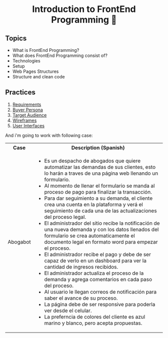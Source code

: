 <h1 align="center"> Introduction to FrontEnd Programming 📖 </h1>

## Topics

- What is FrontEnd Programming?
- What does FrontEnd Programming consist of?
- Technologies
- Setup
- Web Pages Structures
- Structure and clean code

## Practices

1. [Requirements](./01-requeriments/)
2. [Buyer Persona](./02-buyerPersona/)
3. [Target Audience](./03-targetAudience/)
4. [Wireframes](./04-wireframes/)
5. [User Interfaces](./05-ui/)

And i'm going to work with following case:

<table>
  <tbody>
    <tr>
      <th>Case</th>
      <th>Description (Spanish) </th>
    </tr>
    <tr>
      <td>Abogabot</td>
      <td>
        <ul>
          <li>Es un despacho de abogados que quiere automatizar las demandas de sus clientes, esto lo harán a traves de una página web llenando un formulario.</li>
          <li>Al momento de llenar el formulario se manda al proceso de pago para finalizar la transacción.</li>
          <li>Para dar seguimiento a su demanda, el cliente crea una cuenta en la plataforma y verá el seguimiento de cada una de las actualizaciones del proceso legal.</li>
          <li>El administrador del sitio recibe la notificación de una nueva demanda y con los datos llenados del formulario se crea automaticamente el documento legal en formato word para empezar el proceso.</li>
          <li>El administrador recibe el pago y debe de ser capaz de verlo en un dashboard para ver la cantidad de ingresos recibidos.</li>
          <li>El administrador actualiza el proceso de la demanda y agrega comentarios en cada paso del proceso.</li>
          <li>Al usuario le llegan correos de notificación para saber el avance de su proceso.</li>
          <li>La página debe de ser responsive para poderla ver desde el celular.</li>
          <li>La preferncia de colores del cliente es azul marino y blanco, pero acepta propuestas.</li>
        </ul>
      </td>
    </tr>
  </tbody>
</table>
